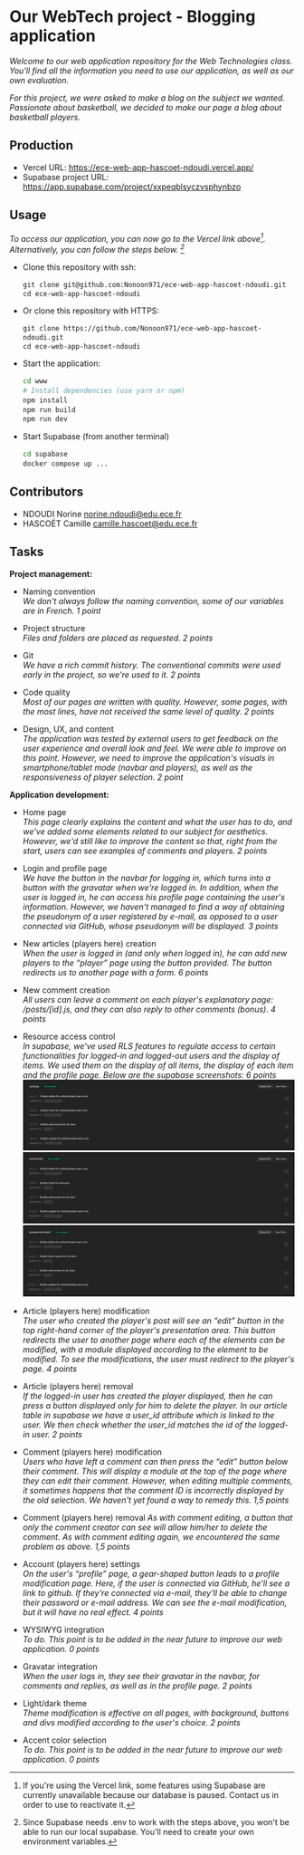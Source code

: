 # Our WebTech project - Blogging application

*Welcome to our web application repository for the Web Technologies class. You'll find all the information you need to use our application, as well as our own evaluation.*

*For this project, we were asked to make a blog on the subject we wanted. Passionate about basketball, we decided to make our page a blog about basketball players.*

## Production

- Vercel URL: https://ece-web-app-hascoet-ndoudi.vercel.app/
- Supabase project URL: https://app.supabase.com/project/xxpeqblsyczvsphynbzo

## Usage

*To access our application, you can now go to the Vercel link above[^1]. Alternatively, you can follow the steps below. [^2]*

* Clone this repository with ssh:
  ```
  git clone git@github.com:Nonoon971/ece-web-app-hascoet-ndoudi.git
  cd ece-web-app-hascoet-ndoudi
  ```
* Or clone this repository with HTTPS:
  ```
  git clone https://github.com/Nonoon971/ece-web-app-hascoet-ndoudi.git
  cd ece-web-app-hascoet-ndoudi
  ```
* Start the application:
  ```bash
  cd www
  # Install dependencies (use yarn or npm)
  npm install
  npm run build
  npm run dev
  ```
* Start Supabase (from another terminal)
  ```bash
  cd supabase
  docker compose up ...
  ```

## Contributors
- NDOUDI Norine <norine.ndoudi@edu.ece.fr>
- HASCOËT Camille <camille.hascoet@edu.ece.fr>

## Tasks
  
**Project management:**

* Naming convention   
  *We don't always follow the naming convention, some of our variables are in French. 1 point*

* Project structure   
  *Files and folders are placed as requested. 2 points*

* Git   
  *We have a rich commit history. The conventional commits were used early in the project, so we're used to it. 2 points*

* Code quality   
  *Most of our pages are written with quality. However, some pages, with the most lines, have not received the same level of quality. 2 points*

* Design, UX, and content   
  *The application was tested by external users to get feedback on the user experience and overall look and feel. We were able to improve on this point. However, we need to improve the application's visuals in smartphone/tablet mode (navbar and players), as well as the responsiveness of player selection. 2 point*
  
**Application development:**

* Home page   
  *This page clearly explains the content and what the user has to do, and we've added some elements related to our subject for aesthetics. However, we'd still like to improve the content so that, right from the start, users can see examples of comments and players. 2 points*

* Login and profile page   
  *We have the button in the navbar for logging in, which turns into a button with the gravatar when we're logged in. In addition, when the user is logged in, he can access his profile page containing the user's information. However, we haven't managed to find a way of obtaining the pseudonym of a user registered by e-mail, as opposed to a user connected via GitHub, whose pseudonym will be displayed. 3 points*

* New articles (players here) creation  
  *When the user is logged in (and only when logged in), he can add new players to the “player” page using the button provided. The button redirects us to another page with a form. 6 points*

* New comment creation   
  *All users can leave a comment on each player's explanatory page: /posts/[id].js, and they can also reply to other comments (bonus). 4 points*

* Resource access control   
  *In supabase, we've used RLS features to regulate access to certain functionalities for logged-in and logged-out users and the display of items. We used them on the display of all items, the display of each item and the profile page. Below are the supabase screenshots: 6 points*
  ![Article](images/rlsarticles.png)
  ![Article](images/rlscommentaire.png)
  ![Article](images/rlsanswercomment.png)

* Article (players here) modification   
  *The user who created the player's post will see an “edit” button in the top right-hand corner of the player's presentation area. This button redirects the user to another page where each of the elements can be modified, with a module displayed according to the element to be modified. To see the modifications, the user must redirect to the player's page. 4 points*

* Article (players here) removal   
  *If the logged-in user has created the player displayed, then he can press a button displayed only for him to delete the player. In our article table in supabase we have a user_id attribute which is linked to the user. We then check whether the user_id matches the id of the logged-in user. 2 points*

* Comment (players here) modification   
  *Users who have left a comment can then press the “edit” button below their comment. This will display a module at the top of the page where they can edit their comment. However, when editing multiple comments, it sometimes happens that the comment ID is incorrectly displayed by the old selection. We haven't yet found a way to remedy this. 1,5 points*

* Comment (players here) removal
  *As with comment editing, a button that only the comment creator can see will allow him/her to delete the comment. As with comment editing again, we encountered the same problem as above. 1,5 points*

* Account (players here) settings   
  *On the user's “profile” page, a gear-shaped button leads to a profile modification page. Here, if the user is connected via GitHub, he'll see a link to github. If they're connected via e-mail, they'll be able to change their password or e-mail address. We can see the e-mail modification, but it will have no real effect. 4 points*

* WYSIWYG integration   
  *To do. This point is to be added in the near future to improve our web application. 0 points*

* Gravatar integration   
  *When the user logs in, they see their gravatar in the navbar, for comments and replies, as well as in the profile page. 2 points*

* Light/dark theme   
  *Theme modification is effective on all pages, with background, buttons and divs modified according to the user's choice. 2 points*

* Accent color selection   
  *To do. This point is to be added in the near future to improve our web application. 0 points*


[^1]: If you're using the Vercel link, some features using Supabase are currently unavailable because our database is paused. Contact us in order to use to reactivate it.
[^2]: Since Supabase needs .env to work with the steps above, you won't be able to run our local supabase. You'll need to create your own environment variables.
